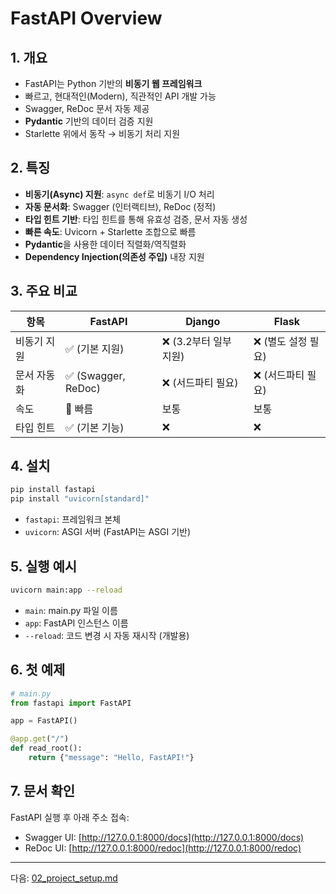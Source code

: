<!-- FastAPI 개요, 특징, 설치 -->
# FastAPI Overview

## 1. 개요

- FastAPI는 Python 기반의 **비동기 웹 프레임워크**
- 빠르고, 현대적인(Modern), 직관적인 API 개발 가능
- Swagger, ReDoc 문서 자동 제공
- **Pydantic** 기반의 데이터 검증 지원
- Starlette 위에서 동작 → 비동기 처리 지원

## 2. 특징

- **비동기(Async) 지원**: `async def`로 비동기 I/O 처리
- **자동 문서화**: Swagger (인터랙티브), ReDoc (정적)
- **타입 힌트 기반**: 타입 힌트를 통해 유효성 검증, 문서 자동 생성
- **빠른 속도**: Uvicorn + Starlette 조합으로 빠름
- **Pydantic**을 사용한 데이터 직렬화/역직렬화
- **Dependency Injection(의존성 주입)** 내장 지원

## 3. 주요 비교

| 항목         | FastAPI            | Django              | Flask              |
|--------------|--------------------|----------------------|--------------------|
| 비동기 지원  | ✅ (기본 지원)     | ❌ (3.2부터 일부 지원) | ❌ (별도 설정 필요) |
| 문서 자동화  | ✅ (Swagger, ReDoc) | ❌ (서드파티 필요)     | ❌ (서드파티 필요)   |
| 속도         | 🚀 빠름             | 보통                  | 보통               |
| 타입 힌트    | ✅ (기본 기능)      | ❌                    | ❌                 |

## 4. 설치

```bash
pip install fastapi
pip install "uvicorn[standard]"
```

- `fastapi`: 프레임워크 본체
- `uvicorn`: ASGI 서버 (FastAPI는 ASGI 기반)

## 5. 실행 예시

```bash
uvicorn main:app --reload
```

- `main`: main.py 파일 이름
- `app`: FastAPI 인스턴스 이름
- `--reload`: 코드 변경 시 자동 재시작 (개발용)

## 6. 첫 예제

```python
# main.py
from fastapi import FastAPI

app = FastAPI()

@app.get("/")
def read_root():
    return {"message": "Hello, FastAPI!"}
```

## 7. 문서 확인

FastAPI 실행 후 아래 주소 접속:

- Swagger UI: [http://127.0.0.1:8000/docs](http://127.0.0.1:8000/docs)
- ReDoc UI: [http://127.0.0.1:8000/redoc](http://127.0.0.1:8000/redoc)

---

다음: [02_project_setup.md](./02_project_setup.md)